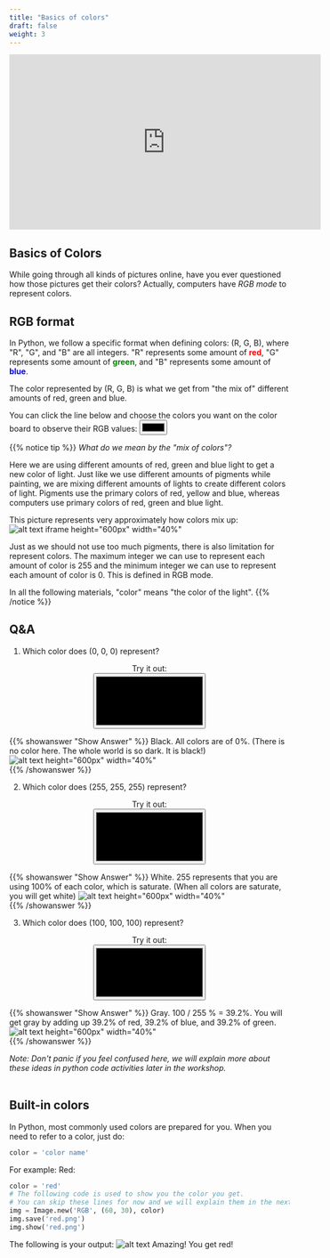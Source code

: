```yaml
---
title: "Basics of colors"
draft: false
weight: 3
---
```


<iframe width="560" height="315" src="https://www.youtube.com/embed/-ior2GcSYa4" frameborder="0" allow="accelerometer; autoplay; encrypted-media; gyroscope; picture-in-picture" allowfullscreen></iframe>

## Basics of Colors
While going through all kinds of pictures online, have you ever questioned how  those pictures get their colors? Actually, computers have *RGB* *mode* to represent colors.

## RGB format
In Python, we follow a specific format when defining colors:
(R, G, B), where "R", "G", and "B" are all integers. "R" represents some amount of <span style="color:red; font-weight:bold"> red</span>, "G" represents some amount of <span style="color:green; font-weight:bold"> green</span>, and "B" represents some amount of <span style="color:blue; font-weight:bold"> blue</span>. 

 The color represented by (R, G, B) is what we get from "the mix of" different amounts of red, green and blue.

<!-- For accessibility, use this label HTML -->
<label for="colorpicker">You can click the line below and choose the colors you want on the color board to observe their RGB values:</label>
<input type="color" id="colorpicker">

{{% notice tip %}}
*What do we mean by the "mix of colors"?*

Here we are using different amounts of red, green and blue light to get a new color of light. Just like we use different amounts of pigments while painting, we are mixing different amounts of lights to create different colors of light.  Pigments use the primary colors of red, yellow and blue, whereas computers use primary colors of red, green and blue light. 

This picture represents very approximately how colors mix up:
![alt text iframe height="600px" width="40%"](../../media/colors.svg.png "color representation")

Just as we should not use too much pigments, there is also limitation for represent colors. The maximum integer we can use to represent each amount of color is 255 and the minimum integer we can use to represent each amount of color is 0. This is defined in RGB mode.

In all the following materials, "color" means "the color of the light".
{{% /notice %}}


## Q&A
1. Which color does (0, 0, 0) represent?

<center>
<label for="colorpickerQ1">Try it out:</label> </br>
<input type="color" id="colorpickerQ1"
style="display:inline-block;width:40%;height:100px;">
</center>

{{% showanswer "Show Answer" %}}
Black. All colors are of 0%. (There is no color here. The whole world is so dark. It is black!)
![alt text height="600px" width="40%"](../../media/black.png "black")
</br>
{{% /showanswer %}}

2. Which color does (255, 255, 255) represent?

<center>
<label for="colorpickerQ2">Try it out:</label> </br>
<input type="color" id="colorpickerQ2"
style="display:inline-block;width:40%;height:100px;">
</center>

{{% showanswer "Show Answer" %}}
White. 255 represents that you are using 100% of each color, which is saturate. (When all colors are saturate, you will get white)
![alt text height="600px" width="40%"](../../media/white.png "white")
</br>
{{% /showanswer %}}

3. Which color does (100, 100, 100) represent?

<center>
<label for="colorpickerQ3">Try it out:</label> </br>
<input type="color" id="colorpickerQ3"
style="display:inline-block;width:40%;height:100px;">
</center>

{{% showanswer "Show Answer" %}}
Gray. 100 / 255 % = 39.2%. You will get gray by adding up 39.2% of red, 39.2% of blue, and 39.2% of green.
![alt text height="600px" width="40%"](../../media/grey.png "gray")
</br>
{{% /showanswer %}}

*Note: Don't panic if you feel confused here, we will explain more about these ideas in python code activities later in the workshop.*
<br/><br/>

## Built-in colors

In Python, most commonly used colors are prepared for you. When you need to refer to a color, just do:
```python
color = 'color name'
```
For example:
Red:
```python
color = 'red'
# The following code is used to show you the color you get.
# You can skip these lines for now and we will explain them in the next page!
img = Image.new('RGB', (60, 30), color)
img.save('red.png')
img.show('red.png')
```
The following is your output:
![alt text](../../media/whileloopbefore.png "red")
Amazing! You get red!
